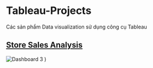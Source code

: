 # Tableau-Projects
Các sản phẩm Data visualization sử dụng công cụ Tableau

## [Store Sales Analysis](https://github.com/levuthuynga/Tableau-Projects/blob/main/Store%20Sales%20Analysis%20Project.md)

![Dashboard 3](https://user-images.githubusercontent.com/94755091/142756915-a718c528-1a52-4963-8568-ddf0cd3703d9.png)
)
